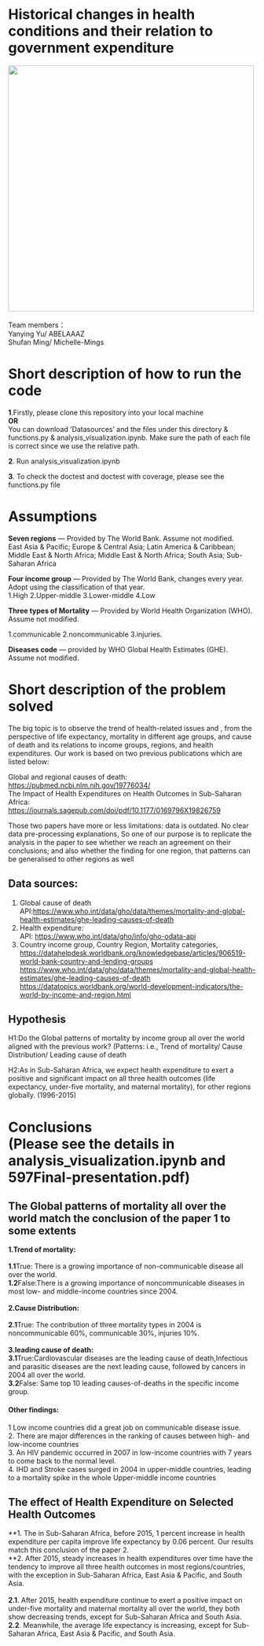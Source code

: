 
 
# Historical changes in health conditions and their relation to government expenditure
<img src="https://datascienceethics.com/wp-content/uploads/2019/04/99314779_s.jpg" style="width:500px" /> <br/>   
Team members：      
Yanying Yu/ ABELAAAZ  
Shufan Ming/ Michelle-Mings    

# Short description of how to run the code
**1**.Firstly, please clone this repository into your local machine  
  **OR**  
You can download ’Datasources’ and the files under this directory &  functions.py & analysis_visualization.ipynb. Make sure the path of each file is correct since we use the relative path.   
    
**2**. Run analysis_visualization.ipynb    

**3**. To check the doctest and doctest with coverage, please see the functions.py file


# Assumptions 
**Seven regions**  — Provided by The World Bank. Assume not modified.    
East Asia & Pacific; Europe & Central Asia; Latin America & Caribbean;    
Middle East & North Africa; Middle East & North Africa; South Asia; Sub-Saharan Africa    
        
**Four income group** — Provided by The World Bank, changes every year. Adopt using the classification of that year.   
1.High  2.Upper-middle  3.Lower-middle  4.Low      
	
**Three types of Mortality**  — Provided by World Health Organization (WHO). Assume not modified.      
   
1.communicable 2.noncommunicable 3.injuries.       
			
**Diseases code** — provided by WHO Global Health Estimates (GHE). Assume not modified.      

# Short description of the problem solved
The big topic is to observe the trend of health-related issues and , from the perspective of life expectancy, mortality in different age groups, and cause of death and its relations to income groups, regions, and health expenditures. Our work is based on two previous publications which are listed below:

Global and regional causes of death:    
https://pubmed.ncbi.nlm.nih.gov/19776034/         
The Impact of Health Expenditures on Health Outcomes in Sub-Saharan Africa:    
https://journals.sagepub.com/doi/pdf/10.1177/0169796X19826759         
  

Those two papers have more or less limitations: data is outdated. No clear data pre-processing explanations, So one of our purpose is to replicate the analysis in the paper to see whether we reach an agreement on their conclusions; and also whether the finding for one region, that patterns can be generalised to other regions as well    

## Data sources:
1. Global cause of death   
API:https://www.who.int/data/gho/data/themes/mortality-and-global-health-estimates/ghe-leading-causes-of-death      
2. Health expenditure:     
API: https://www.who.int/data/gho/info/gho-odata-api    
3. Country income group, Country Region, Mortality categories,    
https://datahelpdesk.worldbank.org/knowledgebase/articles/906519-world-bank-country-and-lending-groups    
https://www.who.int/data/gho/data/themes/mortality-and-global-health-estimates/ghe-leading-causes-of-death    
https://datatopics.worldbank.org/world-development-indicators/the-world-by-income-and-region.html    

## Hypothesis
H1:Do the Global patterns of mortality by income group all over the world aligned with the previous work? (Patterns: i.e., Trend of mortality/ Cause Distribution/ Leading cause of death

H2:As in Sub-Saharan Africa, we expect health expenditure to exert a positive and significant impact on all three health outcomes (life expectancy, under-five mortality, and maternal mortality), for other regions globally. (1996-2015)


# Conclusions<br/>  (Please see the details in analysis_visualization.ipynb and 597Final-presentation.pdf)         
 
## The Global patterns of mortality all over the world match the conclusion of the paper 1 to some extents                     		
**1.Trend of mortality:**<br/>			
**1.1**True: There is a growing importance of non-communicable disease all over the world.<br/>
**1.2**False:There is a growing importance of noncommunicable diseases in most low- and middle-income countries since 2004. <br/>	            		
**2.Cause Distribution:**<br/>		
**2.1**True: The contribution of three mortality types in 2004 is noncommunicable 60%, communicable 30%, injuries 10%.<br/>	          		
**3.leading cause of death:**<br/>
**3.1**True:Cardiovascular diseases are the leading cause of death,Infectious and parasitic diseases are the next leading cause, followed by cancers in 2004 all over the world.		         
**3.2**False: Same top 10 leading causes-of-deaths in the specific income group.<br/>	    

#### Other findings:    
1 Low income countries did a great job on communicable disease issue.    
2. There are major differences in the ranking of causes between high- and low-income countries    
3. An HIV pandemic occurred in 2007 in low-income countries with 7 years to come back to the normal level.    
4. IHD and Stroke cases surged in 2004 in upper-middle countries, leading to a mortality spike in the whole Upper-middle income countries    


## The effect of Health Expenditure on Selected Health Outcomes
**1. The in Sub-Saharan Africa, before 2015, 1 percent increase in health expenditure per capita improve life expectancy by 0.06 percent. Our results match this conclusion of the paper 2.<br/>
**2. After 2015, steady increases in health expenditures over time have the tendency to improve all three health outcomes in most regions/countries, with the exception in Sub-Saharan Africa, East Asia & Pacific, and South Asia.<br/>    
**2.1**. After 2015, health expenditure continue to exert a positive impact on under-five mortality and maternal mortality all over the world, they both show decreasing trends, except for Sub-Saharan Africa and South Asia.<br/>
**2.2**. Meanwhile, the average life expectancy is increasing, except for Sub-Saharan Africa, East Asia & Pacific, and South Asia.<br/>
